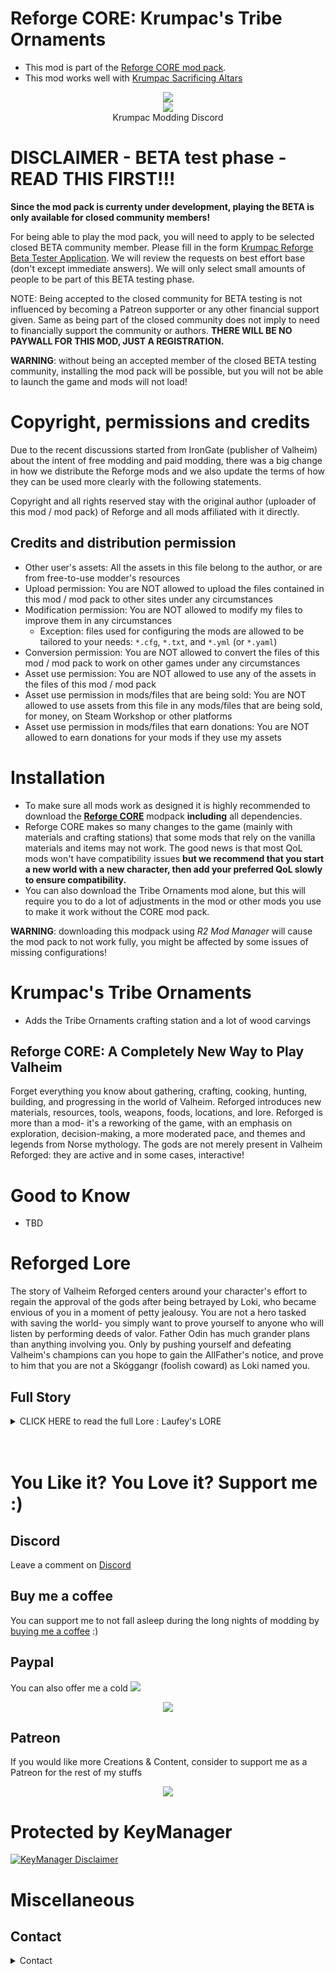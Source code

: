 # Reforge CORE: Krumpac's Tribe Ornaments
* This mod is part of the [Reforge CORE mod pack](https://valheim.thunderstore.io/package/Krumpac/Krumpac_Reforge_Core/).
* This mod works well with [Krumpac Sacrificing Altars](https://valheim.thunderstore.io/package/Krumpac/Krumpac_Sacrificing_Altars/)

<p align="center">
  <a href="https://discord.gg/uS5P3HuGCT">
    <img src="https://media.discordapp.net/attachments/1075550551485464586/1094662243217580093/Krumpac_Wallapaper_3.png?width=1630&height=917">
  </a>
  <br/>
  <a href="https://discord.gg/uS5P3HuGCT">
    <img src="https://cdn.discordapp.com/attachments/1082990529110872074/1082990993885892678/Krump_Logo_NEW_04.png?width=1630&height=917">
  </a>
  <br/>
  Krumpac Modding Discord
</p>

# DISCLAIMER - BETA test phase - READ THIS FIRST!!!

**Since the mod pack is currenty under development, playing the BETA is only available for closed community members!**

For being able to play the mod pack, you will need to apply to be selected closed BETA community member. Please fill in the form [Krumpac Reforge Beta Tester Application](https://forms.gle/f1pwtvAhECbf3TuR7). We will review the requests on best effort base (don't except immediate answers). We will only select small amounts of people to be part of this BETA testing phase. 

NOTE: Being accepted to the closed community for BETA testing is not influenced by becoming a Patreon supporter or any other financial support given. Same as being part of the closed community does not imply to need to financially support the community or authors. **THERE WILL BE NO PAYWALL FOR THIS MOD, JUST A REGISTRATION.**

**WARNING**: without being an accepted member of the closed BETA testing community, installing the mod pack will be possible, but you will not be able to launch the game and mods will not load!

# Copyright, permissions and credits

Due to the recent discussions started from IronGate (publisher of Valheim) about the intent of free modding and paid modding, there was a big change in how we distribute the Reforge mods and we also update the terms of how they can be used more clearly with the following statements.

Copyright and all rights reserved stay with the original author (uploader of this mod / mod pack) of Reforge and all mods affiliated with it directly.

## Credits and distribution permission

* Other user's assets: All the assets in this file belong to the author, or are from free-to-use modder's resources 
* Upload permission: You are NOT allowed to upload the files contained in this mod / mod pack to other sites under any circumstances
* Modification permission: You are NOT allowed to modify my files to improve them in any circumstances
  * Exception: files used for configuring the mods are allowed to be tailored to your needs: `*.cfg`, `*.txt`, and `*.yml` (or `*.yaml`)
* Conversion permission: You are NOT allowed to convert the files of this mod / mod pack to work on other games under any circumstances
* Asset use permission: You are NOT allowed to use any of the assets in the files of this mod / mod pack
* Asset use permission in mods/files that are being sold: You are NOT allowed to use assets from this file in any mods/files that are being sold, for money, on Steam Workshop or other platforms
* Asset use permission in mods/files that earn donations: You are NOT allowed to earn donations for your mods if they use my assets

# Installation

* To make sure all mods work as designed it is highly recommended to download the **[Reforge CORE](https://valheim.thunderstore.io/package/Krumpac/Krumpac_Reforge_Core/)** modpack **including** all dependencies. 
* Reforge CORE makes so many changes to the game (mainly with materials and crafting stations) that some mods that rely on the vanilla materials and items may not work. The good news is that most QoL mods won't have compatibility issues **but we recommend that you start a new world with a new character, then add your preferred QoL slowly to ensure compatibility.**
* You can also download the Tribe Ornaments mod alone, but this will require you to do a lot of adjustments in the mod or other mods you use to make it work without the CORE mod pack.

**WARNING**: downloading this modpack using *R2 Mod Manager* will cause the mod pack to not work fully, you might be affected by some issues of missing configurations!

# Krumpac's Tribe Ornaments
* Adds the Tribe Ornaments crafting station and a lot of wood carvings 

## Reforge CORE: A Completely New Way to Play Valheim

Forget everything you know about gathering, crafting, cooking, hunting, building, and progressing in the world of Valheim. Reforged introduces new materials, resources, tools, weapons, foods, locations, and lore. Reforged is more than a mod- it's a reworking of the game, with an emphasis on exploration, decision-making, a more moderated pace, and themes and legends from Norse mythology. The gods are not merely present in Valheim Reforged: they are active and in some cases, interactive!

# Good to Know

* TBD

# Reforged Lore

The story of Valheim Reforged centers around your character's effort to regain the approval of the gods after being betrayed by Loki, who became envious of you in a moment of petty jealousy. You are not a hero tasked with saving the world- you simply want to prove yourself to anyone who will listen by performing deeds of valor. Father Odin has much grander plans than anything involving you. Only by pushing yourself and defeating Valheim's champions can you hope to gain the AllFather's notice, and prove to him that you are not a Skóggangr (foolish coward) as Loki named you.

## Full Story

<details>
    <summary>CLICK HERE to read the full Lore : Laufey's LORE</summary>

<img src="https://media.discordapp.net/attachments/1005872664495267911/1005874425347985438/Krumpac_Einherjar_Logo_Banner.png?width=1630&height=917">

"Einherjar - Laufey's Curse ( Krumpac ©️ )"

As you begin your journey, you are carried by one of Odin's Valkyrie into the world of Valheim. Your story begins from this point, but how you ended up here is a tale of its own...

Centuries ago you brought yourself up from the dirt and strived for glory. Leading men through battle after battle, 
you made a name for yourself and your Banner, Bright blue as the sky and bearing a Sigil of a Jotunn. From the coldest 
Mountains to the most dry deserts, you have come far. Unbeknownst to you at the time, the Banner Sigil you held so dear Whispered to a Jotunn with open ears, by the name of Laufey. Through many wars, and accross many battlefields you fought during life, you gained the attention of Laufey, a gentle yet powerful Frost Giant. The seemingly friendly Jotunn took notice of your thirst for battle, and blinding rage that suited a giant, let alone a man. This blessing carried a heavy burden, one you couldn't possibly anticipate. 

On a routine Skirmish, after raiding an enemy encampment, you lost your way down a corridor and were surrounded by ten Warriors, all hungry to get the glory from your death. You Valiantly fought them off, and though you managed to beat them and get away mostly unscathed, A Javelin hit you in the back from somewhere out in the field, and you fell to your knees. Though the pain was nearly unbearable, you couldn't help but smile as a raven flew in circles just over your head. "FOR ODIN!" you shouted, "FOR THE ALL-Father! MAY I GO NOW TO VALHALLA!". 

You knew, at the very least, Odin would see your efforts, and you would be allowed into Valhalla.
It was then that Laufey recognized your bravery and strength to its fullest, and she gave you her blessing. Odin, seeing this, and feeling pity for you, decided to recruit you to the Einherjar, the Glorious Army of Valhalla."

Time went on, and you continued to impress, but some remained indignant towards you for your status as mortal. 

One such Man, the God Loki, detested you to the highest degree for getting special attention from his mother, who he himself couldn't impress. You see, Laufey abandoned Loki as a child for his human size, thinking it to be a curse or bad omen. 

Loki survived, even thrived, and fought his way up the ranks in Asgard. Odin took him in to train alongside his son, Thor, where he continued to thrive, only faltering at times
to think about the feelings of inadequacy towards Laufey. It haunted him, to this day, where you confidently boasted of her blessing, completely ingorant of the fact that she didnt bless her own son, who was about the same size as you. A Blessing for some may be a Curse for others.
 
One Night in Asgard, when the Gods were having another joyful celebration for their efforts, Lothur, one of Odin's Brothers, proposed to challenge one of the Mortals, to see how strong they really were. Loki, seeing the perfect opportunity for revenge against you, Shouted, "Lothur! I bet that you are not brave enough to fight the blessed one!” 

Lothur smiled, and replied, "What makes you think that one would even pose a challenge for me?". 

All eyes turned on you, yearning for a response, but you held your tongue. Loki however, not satisfied, contiued, "You didn't hear? He killed 10 warriors by himself, and they barely touched him. Is it that you're afraid of losing?" 

Lothur, furious at even the idea of being a coward, shouted with all of his anger, "HOW DARE YOU accuse me of that, i simply do not feel like wasting my time." 

Loki knew the perfect thing to say to seal the deal.

"I can think of other reasons" he said seriously, trying to hide his grin. Before Lothur could respond, Odin who had witnessed everything, began to laugh, which prompted the gathering crowd to laugh as well. Lothar could not stand the laughter, so he begrudgingly decided to spar with you. This was your chance to prove to the gods your worth! Though Terrified, you remained determined. This was also Loki's chance to get what he wished, and he had this planned from the very beginning. Loki rushed up to you, and handed you an axe. 

"May you win with pride, or lose with honor" he said before departing into the crowd. Loki felt accomplished, for what he gave you was no ordinary axe. Hidden within the blade was an incredibly lethal poison, even to the gods, and you were none the wiser. 

The fight was intense, but you somehow managed to hold your ground against Lothur. The Gods were pleased of your Valor, and all of the other Einherjar in the Great Hall of Valhalla were cheering. You thought you had a chance of victory, but before you could continue Lothar had caught your mistake, and struck you with a powerful blow. At this, the Crowd Roared loudly, for this was a mighty battle to witness. While you lay dazed on the ground, Lothar turned to the crowd and began to roar in triumph; no longer would they doubt either his courage or strength, at least for now. With his back turned, you saw your chance and struck at his back with all of your remaining strength, but something was wrong. You both were just sparring, it was not meant toinflict any real damage, and yet Lothar fell to the ground. The crowd and the gods grew silent.

After what felt like an eternity, Odin finally stepped forward, and with his mighty spear Gungnir in hand he pointed it directly at you. In front of Odin's might, it was near impossible to move. while a few Gods began inspecting Lothar and the Weapons, The remaining Gods in the pantheon began to shout, “Lothar is alive! The axes were poisoned!”. Odin Swings his head towards you, and exclaims "Poison?! How dare you!" 

Shocked by this, you plead, “I was betrayed! I would never Dishonor you all like this! You have to believe me!”

Odin shouted, "BE QUIET!" and the crowd went silent again as he continued, "I was told beforehand by Loki to not trust you, that you were a warrior sent by the Vanirs. I did not believe that you were sent here by those Half-God scum, to infiltrate our army, at first. But now it is very clear. You are a FOOL, a Skóggangr, for thinking you could get away with this."

Immediately Loki stepped out from the crowd and began to chant “Skóggangr!”, to which the Crowd followed with “It’s a Fool! It’s a Skóggangr”! Odin let them go on, but he needed to make a decision, and it came easily to him. He raised his hand, signalling for the crowd to quiet down. Once they did, he began, "I have decided you will not die here, for that would be a gift. Instead, you can take yourself and Laufey's blessing with you to Valheim, where you will live as a Skóggangr, forever, undying. I have gone as far as to order the Goddess Hela to ban you from entering Helheim. You have shamed the name of the Gods, and that is no light 
crime. Farewell."

Taken away by guards, you were brought to the edge of asgard. From there, the Valkyrie has brought you to where you are now, and now your story begins. Who knows what lies in these strange new lands? Will you be able to prove your innocence? There is only one way to find out.
</details>

</br>
</br>

# You Like it? You Love it? Support me :)

## Discord

Leave a comment on [Discord](https://discord.gg/uS5P3HuGCT)

## Buy me a coffee

You can support me to not fall asleep during the long nights of modding by [buying me a coffee](https://www.buymeacoffee.com/krumpacmodding) :)

## Paypal

You can also offer me a cold
<a href="https://www.paypal.com/paypalme/KrumpacModding">
  <img src="https://cdn.discordapp.com/emojis/1081671887375048754.gif?size=96&quality=lossless">
</a>

<p align="center">
  <img src="https://cdn.discordapp.com/attachments/1082990529110872074/1090971792346185799/Krumpac_PayPal.png">
</p>

## Patreon

If you would like more Creations & Content, consider to support me as a Patreon for the rest of my stuffs 

<p align="center">
  <a href="https://www.patreon.com/KrumpacModding">
    <img src="https://media.discordapp.net/attachments/1082990529110872074/1082997636874911855/Patreon-logo.png?width=1630&height=917">
  </a>
</p>

# Protected by KeyManager

[![KeyManager Disclaimer](https://noobtrap.eu/images/keymanager_disclaimer.png)](https://key.sayless.eu/faq.php)

# Miscellaneous

## Contact

<details>
  <summary>Contact</summary>

* [Discord Server](https://discord.gg/uS5P3HuGCT) 
* [Patreon](https://www.patreon.com/KrumpacModding)
* [YouTube KrumpacModding](https://www.youtube.com/@KrumpacModding)

</details>

